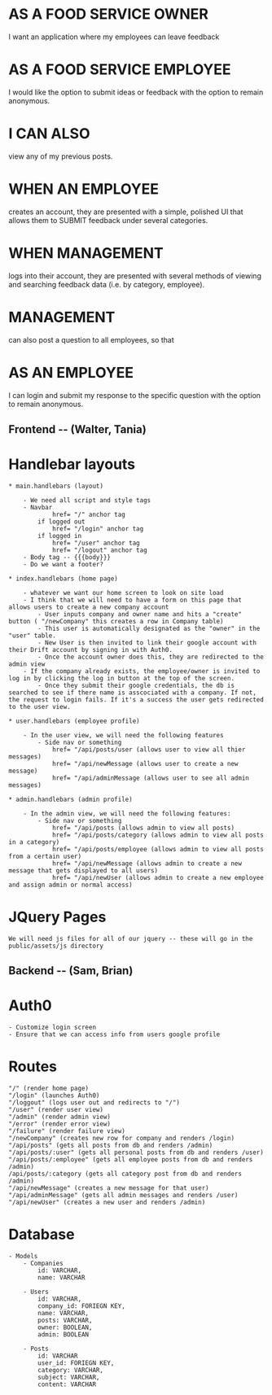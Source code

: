 # AS A FOOD SERVICE OWNER 
I want an application where my employees can leave feedback
# AS A FOOD SERVICE EMPLOYEE 
I would like the option to submit ideas or feedback with the option to remain anonymous.
# I CAN ALSO 
view any of my previous posts. 
# WHEN AN EMPLOYEE 
creates an account, they are presented with a simple, polished UI that allows them to SUBMIT feedback under several categories.
# WHEN MANAGEMENT 
logs into their account, they are presented with several methods of viewing and searching feedback data (i.e. by category, employee).
# MANAGEMENT 
can also post a question to all employees, so that
# AS AN EMPLOYEE 
I can login and submit my response to the specific question with the option to remain anonymous.


## Frontend -- (Walter, Tania)

# Handlebar layouts

    * main.handlebars (layout)

        - We need all script and style tags
        - Navbar
                href= "/" anchor tag 
            if logged out
                href= "/login" anchor tag
            if logged in
                href= "/user" anchor tag
                href= "/logout" anchor tag
        - Body tag -- {{{body}}}
        - Do we want a footer?

    * index.handlebars (home page)

        - whatever we want our home screen to look on site load
        - I think that we will need to have a form on this page that allows users to create a new company account
            - User inputs company and owner name and hits a "create" button ( "/newCompany" this creates a row in Company table)
            - This user is automatically designated as the "owner" in the "user" table.
            - New User is then invited to link their google account with their Drift account by signing in with Auth0.
            - Once the account owner does this, they are redirected to the admin view
        - If the company already exists, the employee/owner is invited to log in by clicking the log in button at the top of the screen.
            - Once they submit their google credentials, the db is searched to see if there name is asscociated with a company. If not, the request to login fails. If it's a success the user gets redirected to the user view.

    * user.handlebars (employee profile)

        - In the user view, we will need the following features
            - Side nav or something
                href= "/api/posts/user (allows user to view all thier messages)
                href= "/api/newMessage (allows user to create a new message)
                href= "/api/adminMessage (allows user to see all admin messages)

    * admin.handlebars (admin profile)

        - In the admin view, we will need the following features:
            - Side nav or something
                href= "/api/posts (allows admin to view all posts)
                href= "/api/posts/category (allows admin to view all posts in a category)
                href= "/api/posts/employee (allows admin to view all posts from a certain user)
                href= "/api/newMessage (allows admin to create a new message that gets displayed to all users)
                href= "/api/newUser (allows admin to create a new employee and assign admin or normal access)

# JQuery Pages

    We will need js files for all of our jquery -- these will go in the public/assets/js directory



## Backend -- (Sam, Brian)

# Auth0
    - Customize login screen
    - Ensure that we can access info from users google profile

# Routes

    "/" (render home page)
    "/login" (launches Auth0)
    "/loggout" (logs user out and redirects to "/")
    "/user" (render user view)
    "/admin" (render admin view)
    "/error" (render error view)
    "/failure" (render failure view)
    "/newCompany" (creates new row for company and renders /login)
    "/api/posts" (gets all posts from db and renders /admin)
    "/api/posts/:user" (gets all personal posts from db and renders /user)
    "/api/posts/:employee" (gets all employee posts from db and renders /admin)
    /api/posts/:category (gets all category post from db and renders /admin)
    "/api/newMessage" (creates a new message for that user)
    "/api/adminMessage" (gets all admin messages and renders /user)
    "/api/newUser" (creates a new user and renders /admin)


# Database

    - Models
        - Companies
            id: VARCHAR,
            name: VARCHAR

        - Users
            id: VARCHAR,
            company_id: FORIEGN KEY, 
            name: VARCHAR,
            posts: VARCHAR,
            owner: BOOLEAN,
            admin: BOOLEAN

        - Posts
            id: VARCHAR
            user_id: FORIEGN KEY,
            category: VARCHAR,
            subject: VARCHAR,
            content: VARCHAR

        

    





        
